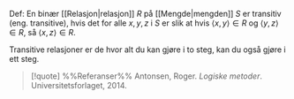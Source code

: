 Def:
En binær [[Relasjon|relasjon]] $R$ på [[Mengde|mengden]] $S$ er transitiv (eng. transitive), hvis det for alle $x,y,z$ i $S$ er slik at hvis $\langle x,y\rangle\in R$ og $\langle y,z\rangle\in R$, så $\langle x,z\rangle\in R.$

Transitive relasjoner er de hvor alt du kan gjøre i to steg, kan du også gjøre i ett steg.

> [!quote] %%Referanser%%
Antonsen, Roger. *Logiske metoder*. Universitetsforlaget, 2014.